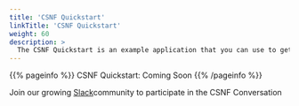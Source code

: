 ```yaml
---
title: 'CSNF Quickstart'
linkTitle: 'CSNF Quickstart'
weight: 60
description: >
  The CSNF Quickstart is an example application that you can use to get up and running quickly with the CSNF Framework.
---
```


{{% pageinfo %}}
CSNF Quickstart: Coming Soon
{{% /pageinfo %}}

Join our growing <a href="https://csnfonugslackcom.slack.com">Slack</a>community to participate in the CSNF Conversation
